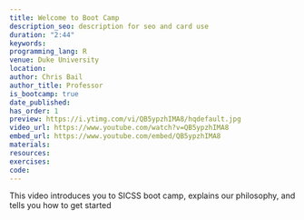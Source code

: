 ```yaml
---
title: Welcome to Boot Camp
description_seo: description for seo and card use
duration: "2:44"
keywords:
programming_lang: R
venue: Duke University
location:
author: Chris Bail
author_title: Professor
is_bootcamp: true
date_published:
has_order: 1
preview: https://i.ytimg.com/vi/QB5ypzhIMA8/hqdefault.jpg
video_url: https://www.youtube.com/watch?v=QB5ypzhIMA8
embed_url: https://www.youtube.com/embed/QB5ypzhIMA8
materials:
resources:
exercises:
code:
---
```


This video introduces you to SICSS boot camp, explains our philosophy, and tells you how to get started
